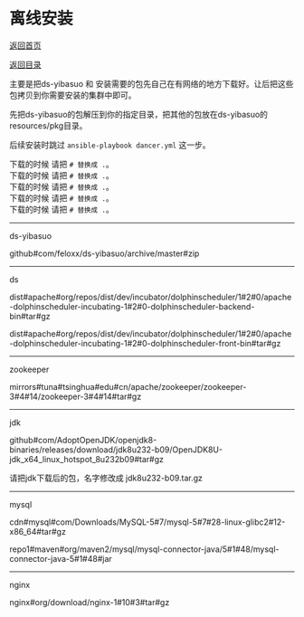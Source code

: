 # 离线安装

[返回首页](../../)

[返回目录](./README.md)

主要是把ds-yibasuo 和 安装需要的包先自己在有网络的地方下载好。让后把这些包拷贝到你需要安装的集群中即可。

先把ds-yibasuo的包解压到你的指定目录，把其他的包放在ds-yibasuo的resources/pkg目录。

后续安装时跳过 `ansible-playbook dancer.yml` 这一步。

下载的时候 请把 ` # 替换成 . `。  
下载的时候 请把 ` # 替换成 . `。  
下载的时候 请把 ` # 替换成 . `。  
下载的时候 请把 ` # 替换成 . `。  
下载的时候 请把 ` # 替换成 . `。  

---

ds-yibasuo

github#com/feloxx/ds-yibasuo/archive/master#zip

---

ds

dist#apache#org/repos/dist/dev/incubator/dolphinscheduler/1#2#0/apache-dolphinscheduler-incubating-1#2#0-dolphinscheduler-backend-bin#tar#gz

dist#apache#org/repos/dist/dev/incubator/dolphinscheduler/1#2#0/apache-dolphinscheduler-incubating-1#2#0-dolphinscheduler-front-bin#tar#gz

---

zookeeper

mirrors#tuna#tsinghua#edu#cn/apache/zookeeper/zookeeper-3#4#14/zookeeper-3#4#14#tar#gz

---

jdk

github#com/AdoptOpenJDK/openjdk8-binaries/releases/download/jdk8u232-b09/OpenJDK8U-jdk_x64_linux_hotspot_8u232b09#tar#gz

请把jdk下载后的包，名字修改成 jdk8u232-b09.tar.gz

---

mysql

cdn#mysql#com/Downloads/MySQL-5#7/mysql-5#7#28-linux-glibc2#12-x86_64#tar#gz

repo1#maven#org/maven2/mysql/mysql-connector-java/5#1#48/mysql-connector-java-5#1#48#jar

---

nginx

nginx#org/download/nginx-1#10#3#tar#gz
